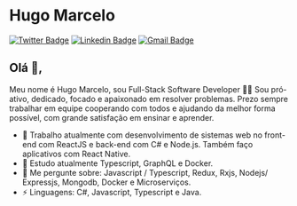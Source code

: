 # Hugo Marcelo 
[![Twitter Badge](https://img.shields.io/badge/-@zHugoM-1ca0f1?style=flat-square&labelColor=1ca0f1&logo=twitter&logoColor=white&link=https://twitter.com/zhugom)](https://twitter.com/zhugom) [![Linkedin Badge](https://img.shields.io/badge/-HugoMarcelo-blue?style=flat-square&logo=Linkedin&logoColor=white&link=https://www.linkedin.com/in/hugo-marcelo-dev/)](https://www.linkedin.com/in/hugo-marcelo-dev/)
[![Gmail Badge](https://img.shields.io/badge/-hugomarcelo91@gmail.com-c14438?style=flat-square&logo=Gmail&logoColor=white&link=mailto:hugomarcelo91@gmail.com)](mailto:hugomarcelo91@gmail.com)

## Olá 👋, 
Meu nome é Hugo Marcelo, sou Full-Stack Software Developer 👨‍💻 Sou pró-ativo, dedicado, focado e apaixonado em resolver problemas. Prezo sempre trabalhar em equipe cooperando com todos e ajudando da melhor forma possível, com grande satisfação em ensinar e aprender.

- 🔭 Trabalho atualmente com desenvolvimento de sistemas web no front-end com ReactJS e back-end com C# e Node.js. Também faço aplicativos com React Native.
- 🌱 Estudo atualmente Typescript, GraphQL e Docker.
- 💬 Me pergunte sobre: Javascript / Typescript, Redux, Rxjs, Nodejs/ Expressjs, Mongodb, Docker e Microserviços.
- ⚡ Linguagens: C#, Javascript, Typescript e Java.
